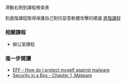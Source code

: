 [Title]: # (現在怎樣?)
[Order]: # (9)

滑動右側到課程檢查表

到進階課程取得保護自己對抗惡意軟體攻擊的建議
[進階課程](umbrella://lesson/malware/1)

### 相關課程

* 辦公室課程

### 進一步閱讀

* [EFF - How do I protect myself against malware](https://ssd.eff.org/en/module/how-do-i-protect-myself-against-malware)
* [Security in a Box - Chapter 1, Malware](https://securityinabox.org/chapter-1)